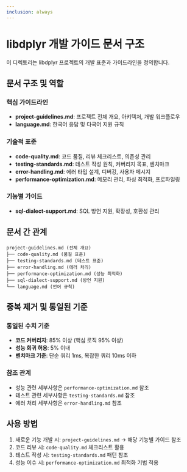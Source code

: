 ```yaml
---
inclusion: always
---
```


# libdplyr 개발 가이드 문서 구조

이 디렉토리는 libdplyr 프로젝트의 개발 표준과 가이드라인을 정의합니다.

## 문서 구조 및 역할

### 핵심 가이드라인
- **project-guidelines.md**: 프로젝트 전체 개요, 아키텍처, 개발 워크플로우
- **language.md**: 한국어 응답 및 다국어 지원 규칙

### 기술적 표준
- **code-quality.md**: 코드 품질, 리뷰 체크리스트, 의존성 관리
- **testing-standards.md**: 테스트 작성 원칙, 커버리지 목표, 벤치마크
- **error-handling.md**: 에러 타입 설계, 디버깅, 사용자 메시지
- **performance-optimization.md**: 메모리 관리, 파싱 최적화, 프로파일링

### 기능별 가이드
- **sql-dialect-support.md**: SQL 방언 지원, 확장성, 호환성 관리

## 문서 간 관계

```
project-guidelines.md (전체 개요)
├── code-quality.md (품질 표준)
├── testing-standards.md (테스트 표준)
├── error-handling.md (에러 처리)
├── performance-optimization.md (성능 최적화)
├── sql-dialect-support.md (방언 지원)
└── language.md (언어 규칙)
```

## 중복 제거 및 통일된 기준

### 통일된 수치 기준
- **코드 커버리지**: 85% 이상 (핵심 로직 95% 이상)
- **성능 회귀 허용**: 5% 이내
- **벤치마크 기준**: 단순 쿼리 1ms, 복잡한 쿼리 10ms 이하

### 참조 관계
- 성능 관련 세부사항은 `performance-optimization.md` 참조
- 테스트 관련 세부사항은 `testing-standards.md` 참조
- 에러 처리 세부사항은 `error-handling.md` 참조

## 사용 방법

1. 새로운 기능 개발 시: `project-guidelines.md` → 해당 기능별 가이드 참조
2. 코드 리뷰 시: `code-quality.md` 체크리스트 활용
3. 테스트 작성 시: `testing-standards.md` 패턴 참조
4. 성능 이슈 시: `performance-optimization.md` 최적화 기법 적용